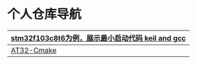 # 个人仓库导航





| [stm32f103c8t6为例，展示最小启动代码 keil and gcc](https://github.com/newbie-jiang/stm32c8t6-mini-start) |
| ------------------------------------------------------------ |
| [AT32-Cmake](https://github.com/newbie-jiang/at32-cmake)  |

